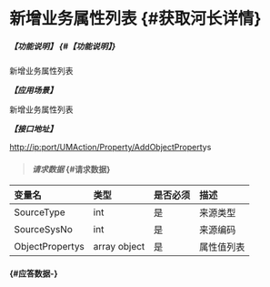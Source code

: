 # 新增业务属性列表 {#获取河长详情}

##### _【功能说明】_ {#【功能说明】}

新增业务属性列表

_**【应用场景】**_

新增业务属性列表

_**【接口地址】**_

[http://ip:port/UMAction/Property/AddObjectPropert](http://ip:port/HMQuery/RiverMaster/GetRiverMasterByRiverMasterSysNo)ys

> #### _请求数据_ {#请求数据}

| 变量名 | 类型 | 是否必须 | 描述 |
| :--- | :--- | :--- | :--- |
| SourceType | int | 是 | 来源类型 |
| SourceSysNo | int | 是 | 来源编码 |
| ObjectPropertys | array object | 是 | 属性值列表 |

####  {#应答数据-}



